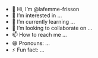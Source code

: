 - 👋 Hi, I’m @lafemme-frisson
- 👀 I’m interested in ...
- 🌱 I’m currently learning ...
- 💞️ I’m looking to collaborate on ...
- 📫 How to reach me ...
- 😄 Pronouns: ...
- ⚡ Fun fact: ...

<!---
lafemme-frisson/lafemme-frisson is a ✨ special ✨ repository because its `README.md` (this file) appears on your GitHub profile.
You can click the Preview link to take a look at your changes.
--->
